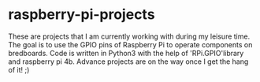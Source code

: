 # raspberry-pi-projects
These are projects that I am currently working with during my leisure time. 
The goal is to use the GPIO pins of Raspberry Pi to operate components on bredboards. 
Code is written in Python3 with the help of 'RPi.GPIO'library and raspberry pi 4b. 
Advance projects are on the way once I get the hang of it! ;)  
